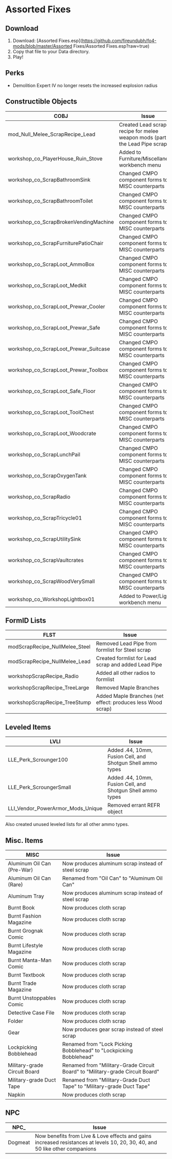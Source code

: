 # Assorted Fixes

## Download

1. Download: [Assorted Fixes.esp](https://github.com/fireundubh/fo4-mods/blob/master/Assorted Fixes/Assorted Fixes.esp?raw=true)
2. Copy that file to your Data directory.
3. Play!

## Perks

* Demolition Expert IV no longer resets the increased explosion radius

## Constructible Objects

COBJ | Issue
--- | ---
mod_Null_Melee_ScrapRecipe_Lead | Created Lead scrap recipe for melee weapon mods (part of the Lead Pipe scrap fix)
workshop_co_PlayerHouse_Ruin_Stove | Added to Furniture/Miscellaneous workbench menu
workshop_co_ScrapBathroomSink | Changed CMPO component forms to MISC counterparts
workshop_co_ScrapBathroomToilet | Changed CMPO component forms to MISC counterparts
workshop_co_ScrapBrokenVendingMachine | Changed CMPO component forms to MISC counterparts
workshop_co_ScrapFurniturePatioChair | Changed CMPO component forms to MISC counterparts
workshop_co_ScrapLoot_AmmoBox | Changed CMPO component forms to MISC counterparts
workshop_co_ScrapLoot_Medkit | Changed CMPO component forms to MISC counterparts
workshop_co_ScrapLoot_Prewar_Cooler | Changed CMPO component forms to MISC counterparts
workshop_co_ScrapLoot_Prewar_Safe | Changed CMPO component forms to MISC counterparts
workshop_co_ScrapLoot_Prewar_Suitcase | Changed CMPO component forms to MISC counterparts
workshop_co_ScrapLoot_Prewar_Toolbox | Changed CMPO component forms to MISC counterparts
workshop_co_ScrapLoot_Safe_Floor | Changed CMPO component forms to MISC counterparts
workshop_co_ScrapLoot_ToolChest | Changed CMPO component forms to MISC counterparts
workshop_co_ScrapLoot_Woodcrate | Changed CMPO component forms to MISC counterparts
workshop_co_ScrapLunchPail | Changed CMPO component forms to MISC counterparts
workshop_co_ScrapOxygenTank | Changed CMPO component forms to MISC counterparts
workshop_co_ScrapRadio | Changed CMPO component forms to MISC counterparts
workshop_co_ScrapTricycle01 | Changed CMPO component forms to MISC counterparts
workshop_co_ScrapUtilitySink | Changed CMPO component forms to MISC counterparts
workshop_co_ScrapVaultcrates | Changed CMPO component forms to MISC counterparts
workshop_co_ScrapWoodVerySmall | Changed CMPO component forms to MISC counterparts
workshop_co_WorkshopLightbox01 | Added to Power/Lights workbench menu

## FormID Lists

FLST | Issue
--- | ---
modScrapRecipe_NullMelee_Steel | Removed Lead Pipe from formlist for Steel scrap
modScrapRecipe_NullMelee_Lead | Created formlist for Lead scrap and added Lead Pipe
workshopScrapRecipe_Radio | Added all other radios to formlist
workshopScrapRecipe_TreeLarge | Removed Maple Branches
workshopScrapRecipe_TreeStump | Added Maple Branches (net effect: produces less Wood scrap)

## Leveled Items

LVLI | Issue
--- | ---
LLE_Perk_Scrounger100 | Added .44, 10mm, Fusion Cell, and Shotgun Shell ammo types
LLE_Perk_ScroungerSmall | Added .44, 10mm, Fusion Cell, and Shotgun Shell ammo types
LLI_Vendor_PowerArmor_Mods_Unique | Removed errant REFR object

Also created unused leveled lists for all other ammo types.

## Misc. Items

MISC | Issue
--- | ---
Aluminum Oil Can (Pre-War) | Now produces aluminum scrap instead of steel scrap
Aluminum Oil Can (Rare) | Renamed from "Oil Can" to "Aluminum Oil Can"
Aluminum Tray | Now produces aluminum scrap instead of steel scrap
Burnt Book | Now produces cloth scrap
Burnt Fashion Magazine | Now produces cloth scrap
Burnt Grognak Comic | Now produces cloth scrap
Burnt Lifestyle Magazine | Now produces cloth scrap
Burnt Manta-Man Comic | Now produces cloth scrap
Burnt Textbook | Now produces cloth scrap
Burnt Trade Magazine | Now produces cloth scrap
Burnt Unstoppables Comic | Now produces cloth scrap
Detective Case File | Now produces cloth scrap
Folder | Now produces cloth scrap
Gear | Now produces gear scrap instead of steel scrap
Lockpicking Bobblehead | Renamed from "Lock Picking Bobblehead" to "Lockpicking Bobblehead"
Military-grade Circuit Board | Renamed from "Military-Grade Circuit Board" to "Military-grade Circuit Board"
Military-grade Duct Tape | Renamed from "Military-Grade Duct Tape" to "Military-grade Duct Tape"
Napkin | Now produces cloth scrap

## NPC

NPC_ | Issue
--- | ---
Dogmeat | Now benefits from Live & Love effects and gains increased resistances at levels 10, 20, 30, 40, and 50 like other companions